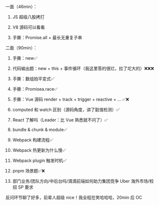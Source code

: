 一面（46min）：

1. JS 超级八股拷打

2. V8 源码可以看看

3. 手撕：Promise.all + 最长无重复子串

二面（90min）：

1. 手撕：new✅

2. 代码输出题：new + this + 事件循环（我这里答的很烂，拉了坨大的）❌❌❌

3. 手撕：数组拍平变式✅

4. 手撕：Promisea.race✅

5. 手撕：Vue 源码 render + track + trigger + reactive + ... ✅❌

6. computed 和 watch 区别（源码角度，讲了脏值检测）✅

7. React 了解吗（Leader：比 Vue 熟悉就不问了）✅

8. bundle & chunk & module✅

9. Webpack 构建流程✅

10. Webpack 热更新为什么慢✅

11. Webpack plugin 触发时机✅

12. pnpm 场景题✅❌

13. 部门业务/团队方向/中后台吗/滴滴前端如何助力集团竞争 Uber 海外市场/校招 SP 要求

反问环节聊了好多，前辈人超级 nice！我全程在笑哈哈哈，20min 后 OC
